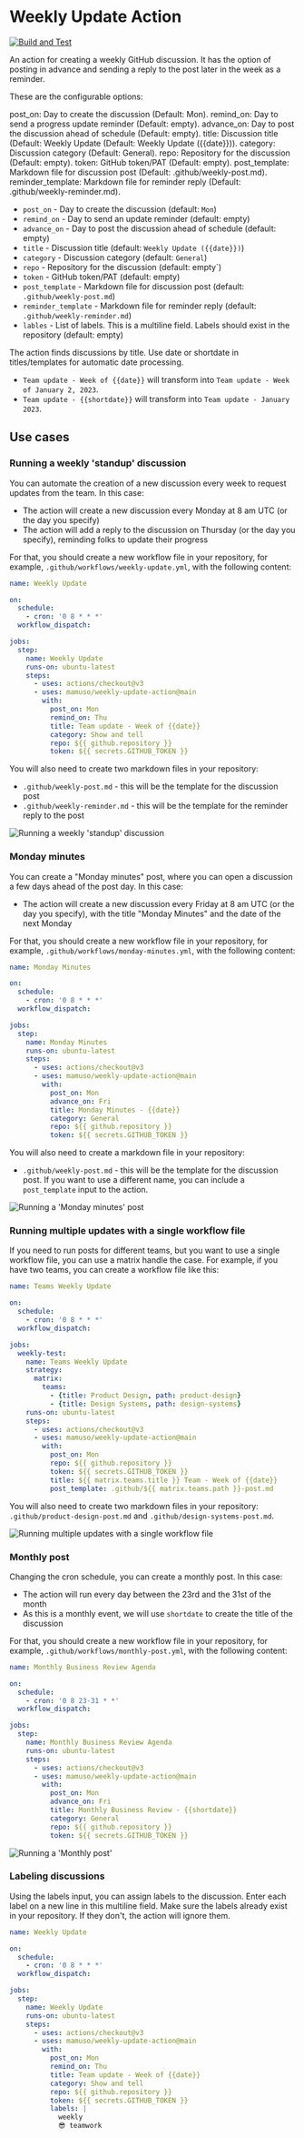 # Weekly Update Action

[![Build and Test](https://github.com/mamuso/weekly-update-action/actions/workflows/test.yml/badge.svg)](https://github.com/mamuso/weekly-update-action/actions/workflows/test.yml)

An action for creating a weekly GitHub discussion. It has the option of posting in advance and sending a reply to the post later in the week as a reminder.

These are the configurable options:

post_on: Day to create the discussion (Default: Mon).
remind_on: Day to send a progress update reminder (Default: empty).
advance_on: Day to post the discussion ahead of schedule (Default: empty).
title: Discussion title (Default: Weekly Update (Default: Weekly Update ({{date}})).
category: Discussion category (Default: General).
repo: Repository for the discussion (Default: empty).
token: GitHub token/PAT (Default: empty).
post_template: Markdown file for discussion post (Default: .github/weekly-post.md).
reminder_template: Markdown file for reminder reply (Default: .github/weekly-reminder.md).

- `post_on` - Day to create the discussion (default: `Mon`)
- `remind_on` - Day to send an update reminder (default: empty)
- `advance_on` - Day to post the discussion ahead of schedule (default: empty)
- `title` - Discussion title (default: `Weekly Update ({{date}})`)
- `category` - Discussion category (default: `General`)
- `repo` - Repository for the discussion (default: empty`)
- `token` - GitHub token/PAT (default: empty)
- `post_template` - Markdown file for discussion post (default: `.github/weekly-post.md`)
- `reminder_template` - Markdown file for reminder reply (default: `.github/weekly-reminder.md`)
- `lables` - List of labels. This is a multiline field. Labels should exist in the repository (default: empty)

The action finds discussions by title. Use date or shortdate in titles/templates for automatic date processing.

- `Team update - Week of {{date}}` will transform into `Team update - Week of January 2, 2023`.
- `Team update - {{shortdate}}` will transform into `Team update - January 2023`.

## Use cases

### Running a weekly 'standup' discussion

You can automate the creation of a new discussion every week to request updates from the team. In this case:

- The action will create a new discussion every Monday at 8 am UTC (or the day you specify)
- The action will add a reply to the discussion on Thursday (or the day you specify), reminding folks to update their progress

For that, you should create a new workflow file in your repository, for example, `.github/workflows/weekly-update.yml`, with the following content:

```yaml
name: Weekly Update

on:
  schedule:
    - cron: '0 8 * * *'
  workflow_dispatch:

jobs:
  step:
    name: Weekly Update
    runs-on: ubuntu-latest
    steps:
      - uses: actions/checkout@v3
      - uses: mamuso/weekly-update-action@main
        with:
          post_on: Mon
          remind_on: Thu
          title: Team update - Week of {{date}}
          category: Show and tell
          repo: ${{ github.repository }}
          token: ${{ secrets.GITHUB_TOKEN }}
```

You will also need to create two markdown files in your repository:

- `.github/weekly-post.md` - this will be the template for the discussion post
- `.github/weekly-reminder.md` - this will be the template for the reminder reply to the post

![Running a weekly 'standup' discussion](https://user-images.githubusercontent.com/3992/211126881-8e60f290-d56f-4a20-8d3f-bb870d345922.png)

### Monday minutes

You can create a "Monday minutes" post, where you can open a discussion a few days ahead of the post day. In this case:

- The action will create a new discussion every Friday at 8 am UTC (or the day you specify), with the title "Monday Minutes" and the date of the next Monday

For that, you should create a new workflow file in your repository, for example, `.github/workflows/monday-minutes.yml`, with the following content:

```yaml
name: Monday Minutes

on:
  schedule:
    - cron: '0 8 * * *'
  workflow_dispatch:

jobs:
  step:
    name: Monday Minutes
    runs-on: ubuntu-latest
    steps:
      - uses: actions/checkout@v3
      - uses: mamuso/weekly-update-action@main
        with:
          post_on: Mon
          advance_on: Fri
          title: Monday Minutes - {{date}}
          category: General
          repo: ${{ github.repository }}
          token: ${{ secrets.GITHUB_TOKEN }}
```

You will also need to create a markdown file in your repository:

- `.github/weekly-post.md` - this will be the template for the discussion post. If you want to use a different name, you can include a `post_template` input to the action.

![Running a 'Monday minutes' post](https://user-images.githubusercontent.com/3992/211245515-41b8b9f3-e8b3-48c9-8434-64c591267fc9.png)

### Running multiple updates with a single workflow file

If you need to run posts for different teams, but you want to use a single workflow file, you can use a matrix handle the case. For example, if you have two teams, you can create a workflow file like this:

```yaml
name: Teams Weekly Update

on:
  schedule:
    - cron: '0 8 * * *'
  workflow_dispatch:

jobs:
  weekly-test:
    name: Teams Weekly Update
    strategy:
      matrix:
        teams:
          - {title: Product Design, path: product-design}
          - {title: Design Systems, path: design-systems}
    runs-on: ubuntu-latest
    steps:
      - uses: actions/checkout@v3
      - uses: mamuso/weekly-update-action@main
        with:
          post_on: Mon
          repo: ${{ github.repository }}
          token: ${{ secrets.GITHUB_TOKEN }}
          title: ${{ matrix.teams.title }} Team - Week of {{date}}
          post_template: .github/${{ matrix.teams.path }}-post.md
```

You will also need to create two markdown files in your repository: `.github/product-design-post.md` and `.github/design-systems-post.md`.

![Running multiple updates with a single workflow file](https://user-images.githubusercontent.com/3992/211471996-7328aa46-ab61-46c0-a17d-92543d941fa4.png)

### Monthly post

Changing the cron schedule, you can create a monthly post. In this case:

- The action will run every day between the 23rd and the 31st of the month
- As this is a monthly event, we will use `shortdate` to create the title of the discussion

For that, you should create a new workflow file in your repository, for example, `.github/workflows/monthly-post.yml`, with the following content:

```yaml
name: Monthly Business Review Agenda

on:
  schedule:
    - cron: '0 8 23-31 * *'
  workflow_dispatch:

jobs:
  step:
    name: Monthly Business Review Agenda
    runs-on: ubuntu-latest
    steps:
      - uses: actions/checkout@v3
      - uses: mamuso/weekly-update-action@main
        with:
          post_on: Mon
          advance_on: Fri
          title: Monthly Business Review - {{shortdate}}
          category: General
          repo: ${{ github.repository }}
          token: ${{ secrets.GITHUB_TOKEN }}
```

![Running a 'Monthly post'](https://user-images.githubusercontent.com/3992/211470297-2df440fa-bf2d-4268-99f1-d6264cc0c195.png)

### Labeling discussions

Using the labels input, you can assign labels to the discussion. Enter each label on a new line in this multiline field. Make sure the labels already exist in your repository. If they don't, the action will ignore them.

```yaml
name: Weekly Update

on:
  schedule:
    - cron: '0 8 * * *'
  workflow_dispatch:

jobs:
  step:
    name: Weekly Update
    runs-on: ubuntu-latest
    steps:
      - uses: actions/checkout@v3
      - uses: mamuso/weekly-update-action@main
        with:
          post_on: Mon
          remind_on: Thu
          title: Team update - Week of {{date}}
          category: Show and tell
          repo: ${{ github.repository }}
          token: ${{ secrets.GITHUB_TOKEN }}
          labels: |
            weekly
            😎 teamwork
```
